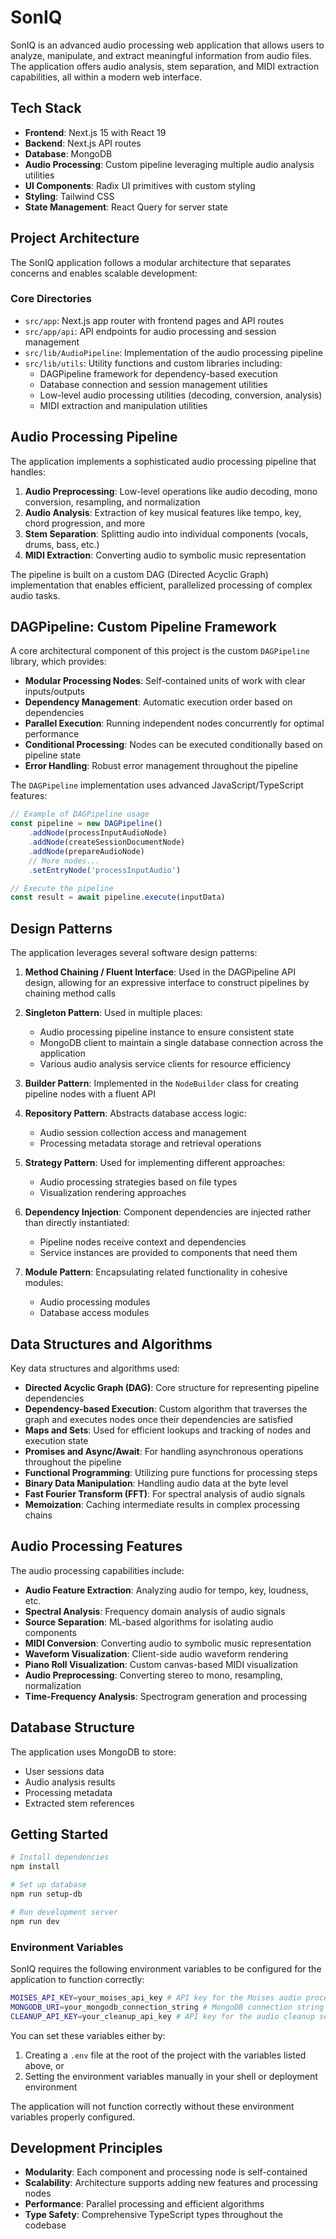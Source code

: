 # SonIQ

SonIQ is an advanced audio processing web application that allows users to analyze, manipulate, and extract meaningful information from audio files. The application offers audio analysis, stem separation, and MIDI extraction capabilities, all within a modern web interface.

## Tech Stack

-   **Frontend**: Next.js 15 with React 19
-   **Backend**: Next.js API routes
-   **Database**: MongoDB
-   **Audio Processing**: Custom pipeline leveraging multiple audio analysis utilities
-   **UI Components**: Radix UI primitives with custom styling
-   **Styling**: Tailwind CSS
-   **State Management**: React Query for server state

## Project Architecture

The SonIQ application follows a modular architecture that separates concerns and enables scalable development:

### Core Directories

-   `src/app`: Next.js app router with frontend pages and API routes
-   `src/app/api`: API endpoints for audio processing and session management
-   `src/lib/AudioPipeline`: Implementation of the audio processing pipeline
-   `src/lib/utils`: Utility functions and custom libraries including:
    -   DAGPipeline framework for dependency-based execution
    -   Database connection and session management utilities
    -   Low-level audio processing utilities (decoding, conversion, analysis)
    -   MIDI extraction and manipulation utilities

## Audio Processing Pipeline

The application implements a sophisticated audio processing pipeline that handles:

1. **Audio Preprocessing**: Low-level operations like audio decoding, mono conversion, resampling, and normalization
2. **Audio Analysis**: Extraction of key musical features like tempo, key, chord progression, and more
3. **Stem Separation**: Splitting audio into individual components (vocals, drums, bass, etc.)
4. **MIDI Extraction**: Converting audio to symbolic music representation

The pipeline is built on a custom DAG (Directed Acyclic Graph) implementation that enables efficient, parallelized processing of complex audio tasks.

## DAGPipeline: Custom Pipeline Framework

A core architectural component of this project is the custom `DAGPipeline` library, which provides:

-   **Modular Processing Nodes**: Self-contained units of work with clear inputs/outputs
-   **Dependency Management**: Automatic execution order based on dependencies
-   **Parallel Execution**: Running independent nodes concurrently for optimal performance
-   **Conditional Processing**: Nodes can be executed conditionally based on pipeline state
-   **Error Handling**: Robust error management throughout the pipeline

The `DAGPipeline` implementation uses advanced JavaScript/TypeScript features:

```typescript
// Example of DAGPipeline usage
const pipeline = new DAGPipeline()
	.addNode(processInputAudioNode)
	.addNode(createSessionDocumentNode)
	.addNode(prepareAudioNode)
	// More nodes...
	.setEntryNode('processInputAudio')

// Execute the pipeline
const result = await pipeline.execute(inputData)
```

## Design Patterns

The application leverages several software design patterns:

1. **Method Chaining / Fluent Interface**: Used in the DAGPipeline API design, allowing for an expressive interface to construct pipelines by chaining method calls
2. **Singleton Pattern**: Used in multiple places:

    - Audio processing pipeline instance to ensure consistent state
    - MongoDB client to maintain a single database connection across the application
    - Various audio analysis service clients for resource efficiency

3. **Builder Pattern**: Implemented in the `NodeBuilder` class for creating pipeline nodes with a fluent API

4. **Repository Pattern**: Abstracts database access logic:

    - Audio session collection access and management
    - Processing metadata storage and retrieval operations

5. **Strategy Pattern**: Used for implementing different approaches:

    - Audio processing strategies based on file types
    - Visualization rendering approaches

6. **Dependency Injection**: Component dependencies are injected rather than directly instantiated:

    - Pipeline nodes receive context and dependencies
    - Service instances are provided to components that need them

7. **Module Pattern**: Encapsulating related functionality in cohesive modules:
    - Audio processing modules
    - Database access modules

## Data Structures and Algorithms

Key data structures and algorithms used:

-   **Directed Acyclic Graph (DAG)**: Core structure for representing pipeline dependencies
-   **Dependency-based Execution**: Custom algorithm that traverses the graph and executes nodes once their dependencies are satisfied
-   **Maps and Sets**: Used for efficient lookups and tracking of nodes and execution state
-   **Promises and Async/Await**: For handling asynchronous operations throughout the pipeline
-   **Functional Programming**: Utilizing pure functions for processing steps
-   **Binary Data Manipulation**: Handling audio data at the byte level
-   **Fast Fourier Transform (FFT)**: For spectral analysis of audio signals
-   **Memoization**: Caching intermediate results in complex processing chains

## Audio Processing Features

The audio processing capabilities include:

-   **Audio Feature Extraction**: Analyzing audio for tempo, key, loudness, etc.
-   **Spectral Analysis**: Frequency domain analysis of audio signals
-   **Source Separation**: ML-based algorithms for isolating audio components
-   **MIDI Conversion**: Converting audio to symbolic music representation
-   **Waveform Visualization**: Client-side audio waveform rendering
-   **Piano Roll Visualization**: Custom canvas-based MIDI visualization
-   **Audio Preprocessing**: Converting stereo to mono, resampling, normalization
-   **Time-Frequency Analysis**: Spectrogram generation and processing

## Database Structure

The application uses MongoDB to store:

-   User sessions data
-   Audio analysis results
-   Processing metadata
-   Extracted stem references

## Getting Started

```bash
# Install dependencies
npm install

# Set up database
npm run setup-db

# Run development server
npm run dev
```

### Environment Variables

SonIQ requires the following environment variables to be configured for the application to function correctly:

```bash
MOISES_API_KEY=your_moises_api_key # API key for the Moises audio processing service
MONGODB_URI=your_mongodb_connection_string # MongoDB connection string
CLEANUP_API_KEY=your_cleanup_api_key # API key for the audio cleanup service
```

You can set these variables either by:

1. Creating a `.env` file at the root of the project with the variables listed above, or
2. Setting the environment variables manually in your shell or deployment environment

The application will not function correctly without these environment variables properly configured.

## Development Principles

-   **Modularity**: Each component and processing node is self-contained
-   **Scalability**: Architecture supports adding new features and processing nodes
-   **Performance**: Parallel processing and efficient algorithms
-   **Type Safety**: Comprehensive TypeScript types throughout the codebase
